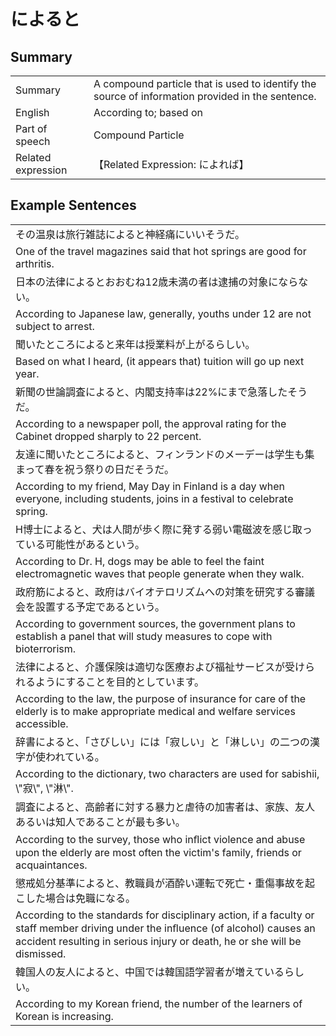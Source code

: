 # によると

## Summary

<table><tr>   <td>Summary</td>   <td>A compound particle that is used to identify the source of information provided in the sentence.</td></tr><tr>   <td>English</td>   <td>According to; based on</td></tr><tr>   <td>Part of speech</td>   <td>Compound Particle</td></tr><tr>   <td>Related expression</td>   <td>【Related Expression: によれば】</td></tr></table>

## Example Sentences

<table><tr><td>その温泉は旅行雑誌によると神経痛にいいそうだ。</td></tr><tr><td>One of the travel magazines said that hot springs are good for arthritis.</td></tr><tr><td>日本の法律によるとおおむね12歳未満の者は逮捕の対象にならない。</td></tr><tr><td>According to Japanese law, generally, youths under 12 are not subject to arrest.</td></tr><tr><td>聞いたところによると来年は授業料が上がるらしい。</td></tr><tr><td>Based on what I heard, (it appears that) tuition will go up next year.</td></tr><tr><td>新聞の世論調査によると、内閣支持率は22%にまで急落したそうだ。</td></tr><tr><td>According to a newspaper poll, the approval rating for the Cabinet dropped sharply to 22 percent.</td></tr><tr><td>友達に聞いたところによると、フィンランドのメーデーは学生も集まって春を祝う祭りの日だそうだ。</td></tr><tr><td>According to my friend, May Day in Finland is a day when everyone, including students, joins in a festival to celebrate spring.</td></tr><tr><td>H博士によると、犬は人間が歩く際に発する弱い電磁波を感じ取っている可能性があるという。</td></tr><tr><td>According to Dr. H, dogs may be able to feel the faint electromagnetic waves that people generate when they walk.</td></tr><tr><td>政府筋によると、政府はバイオテロリズムへの対策を研究する審議会を設置する予定であるという。</td></tr><tr><td>According to government sources, the government plans to establish a panel that will study measures to cope with bioterrorism.</td></tr><tr><td>法律によると、介護保険は適切な医療および福祉サービスが受けられるようにすることを目的としています。</td></tr><tr><td>According to the law, the purpose of insurance for care of the elderly is to make appropriate medical and welfare services accessible.</td></tr><tr><td>辞書によると、「さびしい」には「寂しい」と「淋しい」の二つの漢字が使われている。</td></tr><tr><td>According to the dictionary, two characters are used for sabishii, \"寂\", \"淋\".</td></tr><tr><td>調査によると、高齢者に対する暴力と虐待の加害者は、家族、友人あるいは知人であることが最も多い。</td></tr><tr><td>According to the survey, those who inﬂict violence and abuse upon the elderly are most often the victim's family, friends or acquaintances.</td></tr><tr><td>懲戒処分基準によると、教職員が酒酔い運転で死亡・重傷事故を起こした場合は免職になる。</td></tr><tr><td>According to the standards for disciplinary action, if a faculty or staff member driving under the inﬂuence (of alcohol) causes an accident resulting in serious injury or death, he or she will be dismissed.</td></tr><tr><td>韓国人の友人によると、中国では韓国語学習者が増えているらしい。</td></tr><tr><td>According to my Korean friend, the number of the learners of Korean is increasing.</td></tr></table>

